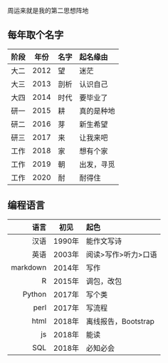 周运来就是我的第二思想阵地

## 每年取个名字

|阶段|年份|名字|起名缘由|
|--:|:--:|:--|:--|
|大二  |  2012|    望|迷茫|
|大三  |  2013  |剖析|认识自己|
|大四 |   2014  |  时代|要毕业了|
|研一 |   2015  |  耕|真的是种地|
|研二  |  2016 |   芽|新生希望|
|研三 |   2017  |  来|让我来吧|
|工作 |   2018  |  家|想有个家|
|工作|2019|朝|出发，寻觅|
|工作|2020|耐|耐得住|

## 编程语言

|语言|初见|起色|
|--:|:--:|:--|
|汉语|1990年|能作文写诗|
|英语|2003年|阅读>写作>听力>口语|
|markdown|2014年|写作|
|R|2015年|调包，改包|
|Python|2017年|写个类|
|perl|2017年|写流程|
|html|2018年|离线报告，Bootstrap|
|js|2018年|能读|
|SQL|2018年|必知必会|


